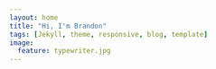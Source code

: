 ```yaml
---
layout: home
title: "Hi, I'm Brandon"
tags: [Jekyll, theme, responsive, blog, template]
image:
  feature: typewriter.jpg
---
```

